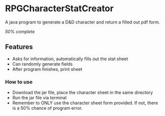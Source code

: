 # RPGCharacterStatCreator
A java program to generate a D&amp;D character and return a filled out pdf form.

_50% complete_

## Features

- Asks for information, automatically fills out the stat sheet
- Can randomly generate fields
- After program finishes, print sheet

### How to use

- Download the jar file, place the character sheet in the same directory
- Run the jar file via terminal
- Remember to ONLY use the character sheet form provided. If not, there is a 50% chance of program error.
